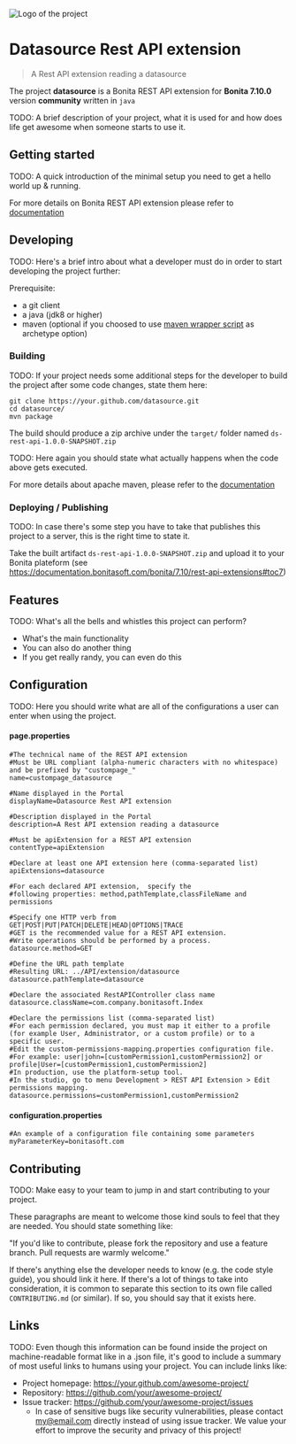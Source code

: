 
![Logo of the project](https://avatars2.githubusercontent.com/u/4619712?s=200&v=4)

# Datasource Rest API extension
> A Rest API extension reading a datasource

The project **datasource** is a Bonita REST API extension for **Bonita 7.10.0** version  **community** written in `java`

TODO: A brief description of your project, what it is used for and how does life get
awesome when someone starts to use it.

## Getting started

TODO: A quick introduction of the minimal setup you need to get a hello world up &
running.

For more details on Bonita REST API extension please refer to [documentation](https://documentation.bonitasoft.com/bonita/7.10/rest-api-extensions#)

## Developing
TODO: Here's a brief intro about what a developer must do in order to start developing
the project further:

Prerequisite:

- a git client
- a java (jdk8 or higher)
- maven (optional if you choosed to use [maven wrapper script](https://github.com/takari/maven-wrapper) as archetype option)

### Building

TODO: If your project needs some additional steps for the developer to build the
project after some code changes, state them here:

```shell
git clone https://your.github.com/datasource.git
cd datasource/
mvn package
```

The build should produce a zip archive under the `target/` folder named `ds-rest-api-1.0.0-SNAPSHOT.zip`

TODO: Here again you should state what actually happens when the code above gets
executed.

For more details about apache maven, please refer to the [documentation](https://maven.apache.org/guides/getting-started/)

### Deploying / Publishing

TODO: In case there's some step you have to take that publishes this project to a
server, this is the right time to state it.

Take the built artifact `ds-rest-api-1.0.0-SNAPSHOT.zip` and upload it to your Bonita plateform (see https://documentation.bonitasoft.com/bonita/7.10/rest-api-extensions#toc7)

## Features

TODO: What's all the bells and whistles this project can perform?
* What's the main functionality
* You can also do another thing
* If you get really randy, you can even do this

## Configuration

TODO: Here you should write what are all of the configurations a user can enter when
using the project.

#### page.properties

```properties
#The technical name of the REST API extension
#Must be URL compliant (alpha-numeric characters with no whitespace) and be prefixed by "custompage_"
name=custompage_datasource

#Name displayed in the Portal
displayName=Datasource Rest API extension

#Description displayed in the Portal
description=A Rest API extension reading a datasource

#Must be apiExtension for a REST API extension
contentType=apiExtension

#Declare at least one API extension here (comma-separated list)
apiExtensions=datasource

#For each declared API extension,  specify the
#following properties: method,pathTemplate,classFileName and permissions

#Specify one HTTP verb from GET|POST|PUT|PATCH|DELETE|HEAD|OPTIONS|TRACE
#GET is the recommended value for a REST API extension.
#Write operations should be performed by a process.
datasource.method=GET

#Define the URL path template
#Resulting URL: ../API/extension/datasource
datasource.pathTemplate=datasource

#Declare the associated RestAPIController class name
datasource.className=com.company.bonitasoft.Index

#Declare the permissions list (comma-separated list)
#For each permission declared, you must map it either to a profile (for example User, Administrator, or a custom profile) or to a specific user.
#Edit the custom-permissions-mapping.properties configuration file.
#For example: user|john=[customPermission1,customPermission2] or profile|User=[customPermission1,customPermission2]
#In production, use the platform-setup tool.
#In the studio, go to menu Development > REST API Extension > Edit permissions mapping.
datasource.permissions=customPermission1,customPermission2
```

#### configuration.properties

```properties
#An example of a configuration file containing some parameters
myParameterKey=bonitasoft.com
```

## Contributing

TODO: Make easy to your team to jump in and start contributing to your project.

These paragraphs are meant to welcome those kind souls to feel that they are
needed. You should state something like:

"If you'd like to contribute, please fork the repository and use a feature
branch. Pull requests are warmly welcome."

If there's anything else the developer needs to know (e.g. the code style
guide), you should link it here. If there's a lot of things to take into
consideration, it is common to separate this section to its own file called
`CONTRIBUTING.md` (or similar). If so, you should say that it exists here.

## Links

TODO: Even though this information can be found inside the project on machine-readable
format like in a .json file, it's good to include a summary of most useful
links to humans using your project. You can include links like:

- Project homepage: https://your.github.com/awesome-project/
- Repository: https://github.com/your/awesome-project/
- Issue tracker: https://github.com/your/awesome-project/issues
  - In case of sensitive bugs like security vulnerabilities, please contact
    my@email.com directly instead of using issue tracker. We value your effort
    to improve the security and privacy of this project!
